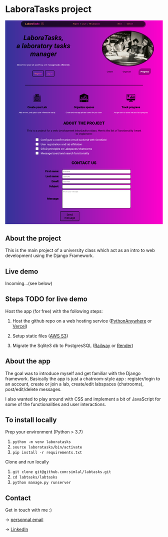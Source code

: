 # LaboraTasks project
<img src="Laboratasks_home.png" width=750px text-align="center">

## About the project

This is the main project of a university class which act as an intro to web development using the Django Framework.


## Live demo
Incoming...(see below)

## Steps TODO for live demo
Host the app (for free) with the following steps:
1. Host the github repo on a web hosting service ([PythonAnywhere](www.PythonAnywhere.com) or [Vercel](www.vercel.com))

2. Setup static files ([AWS S3](www.https://aws.amazon.com/s3/))

3. Migrate the Sqlite3 db to PostgresSQL ([Railway](https://aws.amazon.com/s3/) or [Render](https://render.com/docs/databases))


## About the app
The goal was to introduce myself and get familiar with the Django framework. Basically the app is just a chatroom-style app : register/login to an account, create or join a lab, create/edit labspaces (chatrooms), post/edit/delete messages.

I also wanted to play around with CSS and implement a bit of JavaScript for some of the functionalities and user interactions.


## To install locally
Prep your environment (Python > 3.7)
1. `python -m venv laboratasks`
2. `source laboratasks/bin/activate`
3. `pip install -r requirements.txt`

Clone and run locally
1. `git clone git@github.com:simlal/labtasks.git`
2. `cd labtasks/labtasks`
3. `python manage.py runserver`

## Contact
Get in touch with me :)

-> [personnal email](mailto:simlalonde@hotmail.com)

-> [LinkedIn](https://www.linkedin.com/in/simon-lalonde/)
